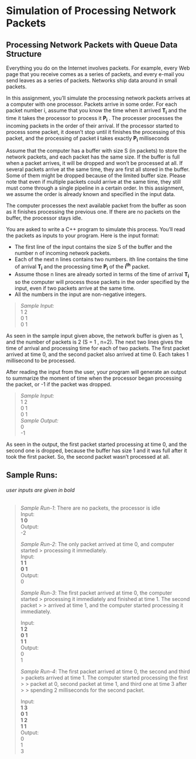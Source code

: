 # Simulation of Processing Network Packets
## Processing Network Packets with Queue Data Structure

Everything you do on the Internet involves packets. For example, every Web page that you receive comes as a series of packets, and every e-mail you send leaves as a series of packets. Networks ship data around in small packets. 

In this assignment, you’ll simulate the processing network packets arrives at a computer with one processor. Packets arrive in some order. For each packet number i, assume that you know the time when it arrived **T<sub>i</sub>** and the time it takes the processor to process it **P<sub>i</sub>** . The processer processes the incoming packets in the order of their arrival. If the processor started to process some packet, it doesn’t stop until it finishes the processing of this packet, and the processing of packet **i** takes exactly **P<sub>i</sub>** milliseconds

Assume that the computer has a buffer with size S (in packets) to store the network packets, and each packet has the same size. If the buffer is full when a packet arrives, it will be dropped and won’t be processed at all. If several packets arrive at the same time, they are first all stored in the buffer. Some of them might be dropped because of the limited buffer size. Please note that even if multiple packets could arrive at the same time, they still must come through a single pipeline in a certain order. In this assignment, we assume the order is already known and specified in the input data. 
 
The computer processes the next available packet from the buffer as soon as it finishes processing the previous one. If there are no packets on the buffer, the processor stays idle. 

You are asked to write a C++ program to simulate this process. You’ll read the packets as inputs to your program. Here is the input format:


+ The first line of the input contains the size S of the buffer and the number n of incoming network packets. 
+ Each of the next n lines contains two numbers. ith line contains the time of arrival **T<sub>i</sub>**  and the processing time **P<sub>i</sub>**  of the **i<sup>th</sup>**  packet. 
+ Assume those n lines are already sorted in terms of the time of arrival **T<sub>i</sub>**  so the computer will process those packets in the order specified by the input, even if two packets arrive at the same time.
+ All the numbers in the input are non-negative integers.

> *Sample Input:*  
> 1 2  
> 0 1   
> 0 1  

As seen in the sample input given above, the network buffer is given as 1, and the number of packets is 2 (S = 1 ,  n=2). The next two lines gives the time of arrival and processing time for each of two packets. The first packet arrived at time 0, and the second packet also arrived at time 0. Each takes 1 millisecond to be processed.

After reading the input from the user, your program will generate an output to summarize the moment of time when the processor began processing the packet, or -1 if the packet was dropped.

> *Sample Input:*  
> 1 2   
> 0 1   
> 0 1   
> *Sample Output:*  
> 0   
> -1   

As seen in the output, the first packet started processing at time 0, and the second one is dropped, because the buffer has size 1 and it was full after it took the first packet. So, the second packet wasn’t processed at all.


## Sample Runs:
###### user inputs are given in bold
>  
> *Sample Run-1*: There are no packets, the processor is idle  
> Input:   
> **1 0**   
> Output:  
> -2   
>  
> *Sample Run-2*: The only packet arrived at time 0, and computer started > processing it immediately.  
> Input:   
> **1 1**   
> **0 1**   
> Output:   
> 0   
>   
> *Sample Run-3*: The first packet arrived at time 0, the computer started > processing it immediately and finished at time 1. The second packet > > arrived at time 1, and the computer started processing it immediately.  
>    
> Input:   
> **1 2**   
> **0 1**   
> **1 1**   
> Output:   
> 0   
> 1   
>   
> *Sample Run-4*: The first packet arrived at time 0, the second and third > packets arrived at time 1. The computer started processing the first > > packet at 0, second packet at time 1, and third one at time 3 after > > spending 2 milliseconds for the second packet.  
>    
> Input:   
> **1 3**  
> **0 1**   
> **1 2**  
> **1 1**   
> Output:   
> 0  
> 1   
> 3  
>  
